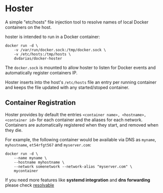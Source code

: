 # Hoster

A simple "etc/hosts" file injection tool to resolve names of local Docker containers on the host.

hoster is intended to run in a Docker container:

    docker run -d \
        -v /var/run/docker.sock:/tmp/docker.sock \
        -v /etc/hosts:/tmp/hosts \
        dvdarias/docker-hoster

The `docker.sock` is mounted to allow hoster to listen for Docker events and automatically register containers IP.

Hoster inserts into the host's `/etc/hosts` file an entry per running container and keeps the file updated with any started/stoped container.

## Container Registration

Hoster provides by default the entries `<container name>, <hostname>, <container id>` for each container and the aliases for each network. Containers are automatically registered when they start, and removed when they die.

For example, the following container would be available via DNS as `myname`, `myhostname`, `et54rfgt567` and `myserver.com`:

    docker run -d \
        --name myname \
        --hostname myhostname \
        --network somenetwork --network-alias "myserver.com" \
        mycontainer

If you need more features like **systemd integration** and **dns forwarding** please check [resolvable](https://hub.docker.com/r/mgood/resolvable/)
